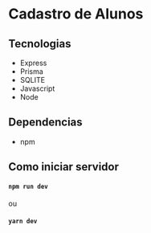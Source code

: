 # Cadastro de Alunos
## Tecnologias
- Express
- Prisma
- SQLITE
- Javascript
- Node
## Dependencias
- npm
## Como iniciar servidor
#### `npm run dev`
ou
#### `yarn dev`
